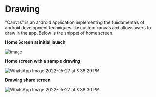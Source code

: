 # Drawing
"Canvas" is an android application implementing the fundamentals of android development techniques like custom canvas and allows users to draw in the app.
Below is the snippet of home screen.



**Home Screen at initial launch**


![image](https://user-images.githubusercontent.com/68410860/160648783-9e2d83e0-f40c-4181-86e5-df887281aaa3.png)



**Home screen with a sample drawing**


![WhatsApp Image 2022-05-27 at 8 38 29 PM](https://user-images.githubusercontent.com/68410860/170805548-bbc60777-9d9c-4a11-a899-57fa576bbccb.jpeg)



**Drawing share screen**


![WhatsApp Image 2022-05-27 at 8 38 30 PM](https://user-images.githubusercontent.com/68410860/170805554-5f1333c6-339f-4ee7-bc25-206f9d1665ef.jpeg)
